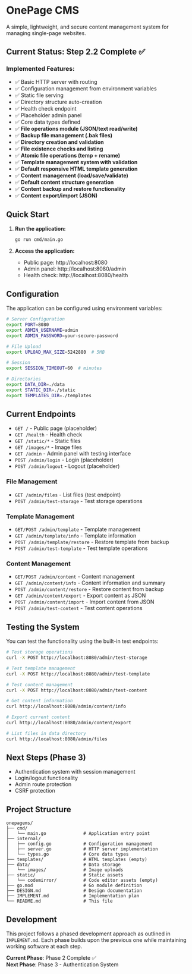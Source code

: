 # OnePage CMS

A simple, lightweight, and secure content management system for managing single-page websites.

## Current Status: Step 2.2 Complete ✅

### Implemented Features:
- ✅ Basic HTTP server with routing
- ✅ Configuration management from environment variables
- ✅ Static file serving
- ✅ Directory structure auto-creation
- ✅ Health check endpoint
- ✅ Placeholder admin panel
- ✅ Core data types defined
- ✅ **File operations module (JSON/text read/write)**
- ✅ **Backup file management (.bak files)**
- ✅ **Directory creation and validation**
- ✅ **File existence checks and listing**
- ✅ **Atomic file operations (temp + rename)**
- ✅ **Template management system with validation**
- ✅ **Default responsive HTML template generation**
- ✅ **Content management (load/save/validate)**
- ✅ **Default content structure generation**
- ✅ **Content backup and restore functionality**
- ✅ **Content export/import (JSON)**

## Quick Start

1. **Run the application:**
   ```bash
   go run cmd/main.go
   ```

2. **Access the application:**
   - Public page: http://localhost:8080
   - Admin panel: http://localhost:8080/admin
   - Health check: http://localhost:8080/health

## Configuration

The application can be configured using environment variables:

```bash
# Server Configuration
export PORT=8080
export ADMIN_USERNAME=admin
export ADMIN_PASSWORD=your-secure-password

# File Upload
export UPLOAD_MAX_SIZE=5242880  # 5MB

# Session
export SESSION_TIMEOUT=60  # minutes

# Directories
export DATA_DIR=./data
export STATIC_DIR=./static
export TEMPLATES_DIR=./templates
```

## Current Endpoints

- `GET /` - Public page (placeholder)
- `GET /health` - Health check
- `GET /static/*` - Static files
- `GET /images/*` - Image files
- `GET /admin` - Admin panel with testing interface
- `POST /admin/login` - Login (placeholder)
- `POST /admin/logout` - Logout (placeholder)

### File Management
- `GET /admin/files` - List files (test endpoint)
- `POST /admin/test-storage` - Test storage operations

### Template Management
- `GET/POST /admin/template` - Template management
- `GET /admin/template/info` - Template information
- `POST /admin/template/restore` - Restore template from backup
- `POST /admin/test-template` - Test template operations

### Content Management
- `GET/POST /admin/content` - Content management
- `GET /admin/content/info` - Content information and summary
- `POST /admin/content/restore` - Restore content from backup
- `GET /admin/content/export` - Export content as JSON
- `POST /admin/content/import` - Import content from JSON
- `POST /admin/test-content` - Test content operations

## Testing the System

You can test the functionality using the built-in test endpoints:

```bash
# Test storage operations
curl -X POST http://localhost:8080/admin/test-storage

# Test template management
curl -X POST http://localhost:8080/admin/test-template

# Test content management
curl -X POST http://localhost:8080/admin/test-content

# Get content information
curl http://localhost:8080/admin/content/info

# Export current content
curl http://localhost:8080/admin/content/export

# List files in data directory
curl http://localhost:8080/admin/files
```

## Next Steps (Phase 3)

- Authentication system with session management
- Login/logout functionality
- Admin route protection
- CSRF protection

## Project Structure

```
onepagems/
├── cmd/
│   └── main.go              # Application entry point
├── internal/
│   ├── config.go            # Configuration management
│   ├── server.go            # HTTP server implementation
│   └── types.go             # Core data types
├── templates/               # HTML templates (empty)
├── data/                    # Data storage
│   └── images/              # Image uploads
├── static/                  # Static assets
│   └── codemirror/          # Code editor assets (empty)
├── go.mod                   # Go module definition
├── DESIGN.md                # Design documentation
├── IMPLEMENT.md             # Implementation plan
└── README.md                # This file
```

## Development

This project follows a phased development approach as outlined in `IMPLEMENT.md`. Each phase builds upon the previous one while maintaining working software at each step.

**Current Phase**: Phase 2 Complete ✅  
**Next Phase**: Phase 3 - Authentication System
